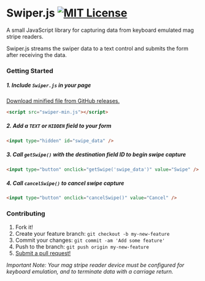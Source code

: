 # Swiper.js [![MIT License](http://img.shields.io/badge/license-MIT-blue.svg)](https://raw.githubusercontent.com/rbonestell/Swiper.js/master/LICENSE)

A small JavaScript library for capturing data from keyboard emulated mag stripe readers.

Swiper.js streams the swiper data to a text control and submits the form after receiving the data.

### Getting Started
##### 1. Include `Swiper.js` in your page
[Download minified file from GitHub releases.](https://github.com/rbonestell/Swiper.js/releases)
```html
<script src="swiper-min.js"></script>
```

##### 2. Add a `TEXT` or `HIDDEN` field to your form
```html
<input type="hidden" id="swipe_data" />
```

##### 3. Call `getSwipe()` with the destination field ID to begin swipe capture
```html
<input type="button" onclick="getSwipe('swipe_data')" value="Swipe" />
```

##### 4. Call `cancelSwipe()` to cancel swipe capture
```html
<input type="button" onclick="cancelSwipe()" value="Cancel" />
```

### Contributing
1. Fork it!
2. Create your feature branch: `git checkout -b my-new-feature`
3. Commit your changes: `git commit -am 'Add some feature'`
4. Push to the branch: `git push origin my-new-feature`
5. [Submit a pull request!](https://github.com/rbonestell/Swiper.js/pull/new/master)


*Important Note: Your mag stripe reader device must be configured for keyboard emulation, and to terminate data with a carriage return.*
